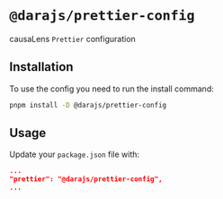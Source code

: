 # `@darajs/prettier-config`

causaLens `Prettier` configuration

## Installation

To use the config you need to run the install command:

```bash
pnpm install -D @darajs/prettier-config
```

## Usage

Update your `package.json` file with:

```json
...
"prettier": "@darajs/prettier-config",
...
```
